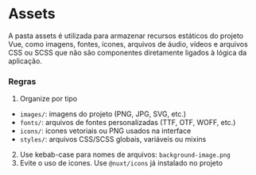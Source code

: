 # Assets

A pasta assets é utilizada para armazenar recursos estáticos do projeto Vue, como imagens, fontes, ícones, arquivos de áudio, vídeos e arquivos CSS ou SCSS que não são componentes diretamente ligados à lógica da aplicação.

### Regras

1. Organize por tipo
- `images/`: imagens do projeto (PNG, JPG, SVG, etc.)
- `fonts/`: arquivos de fontes personalizadas (TTF, OTF, WOFF, etc.)
- `icons/`: ícones vetoriais ou PNG usados na interface
- `styles/`: arquivos CSS/SCSS globais, variáveis ou mixins

2. Use kebab-case para nomes de arquivos: `background-image.png`
3. Evite o uso de icones. Use `@nuxt/icons` já instalado no projeto